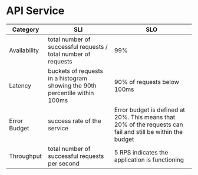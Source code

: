 # API Service

| Category     | SLI | SLO                                                                                                         |
|--------------|-----|-------------------------------------------------------------------------------------------------------------|
| Availability | total number of successful requests / total number of requests    | 99%                                                                                                         |
| Latency      |  buckets of requests in a histogram showing the 90th percentile within 100ms   | 90% of requests below 100ms                                                                                 |
| Error Budget | success rate of the service    | Error budget is defined at 20%. This means that 20% of the requests can fail and still be within the budget |
| Throughput   | total number of successful requests per second     | 5 RPS indicates the application is functioning                 